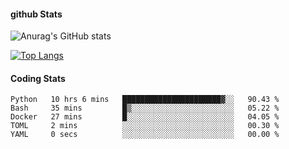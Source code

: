 #### github Stats
![Anurag's GitHub stats](https://github-readme-stats.vercel.app/api?username=reduhq&theme=react&show_icons=true&hide=contribs,prs)

[![Top Langs](https://github-readme-stats.vercel.app/api/top-langs/?username=reduhq&layout=compact&theme=react)](https://github.com/anuraghazra/github-readme-stats)

#### Coding Stats
<!--START_SECTION:waka-->

```text
Python   10 hrs 6 mins   ██████████████████████▓░░   90.43 %
Bash     35 mins         █▒░░░░░░░░░░░░░░░░░░░░░░░   05.22 %
Docker   27 mins         █░░░░░░░░░░░░░░░░░░░░░░░░   04.05 %
TOML     2 mins          ░░░░░░░░░░░░░░░░░░░░░░░░░   00.30 %
YAML     0 secs          ░░░░░░░░░░░░░░░░░░░░░░░░░   00.00 %
```

<!--END_SECTION:waka-->